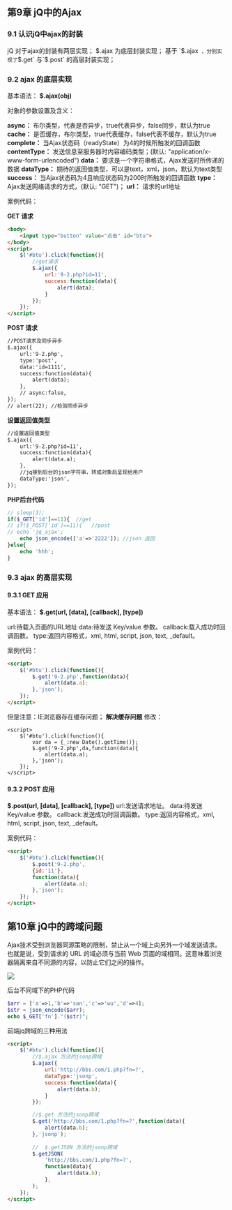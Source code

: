 

## 第9章 jQ中的Ajax  

### 9.1 认识jQ中ajax的封装

jQ 对于ajax的封装有两层实现；
$.ajax 为底层封装实现；
基于 `$.ajax` ，分别实现了`$.get` 与`$.post` 的高层封装实现；

### 9.2 ajax 的底层实现

基本语法：
**$.ajax(obj)**

对象的参数设置及含义：

**async：** 	     	布尔类型，代表是否异步，true代表异步，false同步，默认为true
**cache：**      	是否缓存，布尔类型，true代表缓存，false代表不缓存，默认为true
**complete：**    	当Ajax状态码（readyState）为4的时候所触发的回调函数
**contentType：** 	发送信息至服务器时内容编码类型；(默认: "application/x-www-form-urlencoded") 
**data：** 			要求是一个字符串格式，Ajax发送时所传递的数据
**dataType：** 		期待的返回值类型，可以是text，xml，json，默认为text类型
**success：** 		当Ajax状态码为4且响应状态码为200时所触发的回调函数
**type：** 			Ajax发送网络请求的方式，(默认: "GET")；
**url：** 			请求的url地址

案例代码：

**GET 请求**

```html
<body>
    <input type="button" value="点击" id="btu">
</body>
<script>
    $('#btu').click(function(){
        //get请求
        $.ajax({
            url:'9-2.php?id=11',
            success:function(data){
                alert(data);
            }
        });
    });
</script>
```

**POST 请求**

```html
//POST请求及同步异步
$.ajax({
    url:'9-2.php',
    type:'post',
    data:'id=1111',
    success:function(data){
        alert(data);
    },
    // async:false,
});
// alert(22); //检验同步异步
```

**设置返回值类型**

```html
//设置返回值类型
$.ajax({
    url:'9-2.php?id=11',
    success:function(data){
        alert(data.a);
    },
    //jq接到后台的json字符串，转成对象后呈现给用户
    dataType:'json',
});
```

**PHP后台代码**

```php
// sleep(3);
if($_GET['id']==11){  //get
// if($_POST['id']==11){   //post
// echo 'jq_ajax';
    echo json_encode(['a'=>'2222']); //json 返回
}else{
    echo 'hhh';
}
```

### 9.3 ajax 的高层实现

#### 9.3.1 GET 应用

基本语法：
**$.get(url, [data], [callback], [type])**

url:待载入页面的URL地址
data:待发送 Key/value 参数。
callback:载入成功时回调函数。
type:返回内容格式，xml, html, script, json, text, _default。

案例代码：

```html
<script>
    $('#btu').click(function(){
        $.get('9-2.php',function(data){
            alert(data.a);
        },'json');
    });
</script>
```

但是注意：IE浏览器存在缓存问题；
**解决缓存问题** 修改：

```
<script>
    $('#btu').click(function(){
        var da = {_:new Date().getTime()};
        $.get('9-2.php',da,function(data){
            alert(data.a);
        },'json');
    });
</script>
```

#### 9.3.2 POST 应用

**$.post(url, [data], [callback], [type])**
url:发送请求地址。
data:待发送 Key/value 参数。
callback:发送成功时回调函数。
type:返回内容格式，xml, html, script, json, text, _default。

案例代码：

```html
<script>
    $('#btu').click(function(){
        $.post('9-2.php',
        {id:'11'},
        function(data){
            alert(data.a);
        },'json');
    });
</script>
```

## 第10章 jQ中的跨域问题

Ajax技术受到浏览器同源策略的限制，禁止从一个域上向另外一个域发送请求。
也就是说，受到请求的 URL 的域必须与当前 Web 页面的域相同。这意味着浏览器隔离来自不同源的内容，以防止它们之间的操作。

![](/jQuery/10-2.png)

后台不同域下的PHP代码

```php
$arr = ['a'=>1,'b'=>'san','c'=>'wu','d'=>4];
$str = json_encode($arr);
echo $_GET['fn']."($str)";
```

前端jq跨域的三种用法

```html
<script>
    $('#btu').click(function(){
        //$.ajax 方法的jsonp跨域
        $.ajax({
            url:'http://bbs.com/1.php?fn=?',
            dataType:'jsonp',
            success:function(data){
                alert(data.b);
            }
        });

        //$.get 方法的jsonp跨域
        $.get('http://bbs.com/1.php?fn=?',function(data){
            alert(data.b);
        },'jsonp');
        
        //  $.getJSON 方法的jsonp跨域
        $.getJSON(
            'http://bbs.com/1.php?fn=?',
            function(data){
                alert(data.b);
            },
        );
    });
</script>
```

